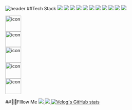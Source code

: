 ![header](https://capsule-render.vercel.app/api?type=venom&color=auto&section=header?height=400&text=프론트엔드%20개발의%20계단을%20한%20걸음씩%20오르며,-nl-매일%20성장하는%20즐거움을%20찾는%20개발자%20유가영입니다.&fontSize=30&fontColor=001d3d&stroke=FFFCFF&strokeWidth=0.5)
##Tech Stack
![](https://img.shields.io/badge/JavaScript-F7DF1E?style=for-the-badge&logo=JavaScript&logoColor=white)
![](https://img.shields.io/badge/HTML5-E34F26?style=for-the-badge&logo=html5&logoColor=white)
![](https://img.shields.io/badge/CSS3-1572B6?style=for-the-badge&logo=css3&logoColor=white)
![](https://img.shields.io/badge/TypeScript-007ACC?style=for-the-badge&logo=typescript&logoColor=white)
![](https://img.shields.io/badge/C-00599C?style=for-the-badge&logo=c&logoColor=white)
![](https://img.shields.io/badge/React-20232A?style=for-the-badge&logo=react&logoColor=61DAFB)
![](https://img.shields.io/badge/Tailwind_CSS-38B2AC?style=for-the-badge&logo=tailwind-css&logoColor=white)
![](https://img.shields.io/badge/styled--components-DB7093?style=for-the-badge&logo=styled-components&logoColor=white)
![](https://img.shields.io/badge/Spring-6DB33F?style=for-the-badge&logo=spring&logoColor=white)
![](https://img.shields.io/badge/MySQL-00000F?style=for-the-badge&logo=mysql&logoColor=white)
![](https://img.shields.io/badge/Node.js-43853D?style=for-the-badge&logo=node.js&logoColor=white)
<div style="display: flex; align-items: flex-start;"><img src="https://techstack-generator.vercel.app/js-icon.svg" alt="icon" width="49" height="49" /></div><div style="display: flex; align-items: flex-start;"><img src="https://techstack-generator.vercel.app/react-icon.svg" alt="icon" width="49" height="49" /></div><div style="display: flex; align-items: flex-start;"><img src="https://techstack-generator.vercel.app/ts-icon.svg" alt="icon" width="49" height="49" /></div><div style="display: flex; align-items: flex-start;"><img src="https://techstack-generator.vercel.app/docker-icon.svg" alt="icon" width="49" height="49" /></div><div style="display: flex; align-items: flex-start;"><img src="https://techstack-generator.vercel.app/github-icon.svg" alt="icon" width="49" height="49" /></div>

##🤙🏻Flllow Me
<a href="https://velog.io/@ga_dongiii/posts"><img src="https://img.shields.io/badge/velog-11B48A?style=flat-square&logo=Vimeo&logoColor=white&link=https://velog.io/@ga_dongiii/posts"/>
<a href="mailto:lum.gayoung@gmail.com"><img src="https://img.shields.io/badge/Gmail-d14836?style=flat-square&logo=Gmail&logoColor=white&link=lum.gayoung@gmail.com"/>
[![Velog's GitHub stats](https://velog-readme-stats.vercel.app/api?name=ga_dongiii)](https://velog.io/@ga_dongiii)
